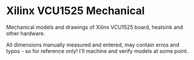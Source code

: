 # Xilinx VCU1525 Mechanical
Mechanical models and drawings of Xilinx VCU1525 board, heatsink and other hardware.

All dimensions manually measured and entered, may contain erros and typos - so for reference only!
I'll machine and verify models at some point.
